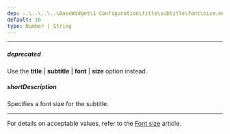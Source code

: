 ```yaml
---
dep: ..\..\..\..\BaseWidget\1 Configuration\title\subtitle\font\size.md
default: 16
type: Number | String
---
```

---
##### deprecated
Use the **title** | **subtitle** | **font** | **size** option instead.

##### shortDescription
Specifies a font size for the subtitle.

---
<p>For details on acceptable values, refer to the <a href="http://www.w3.org/TR/CSS21/fonts.html#propdef-font-size">Font size</a> article.</p>